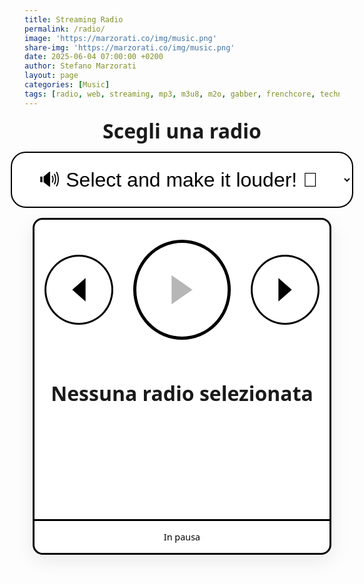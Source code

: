 ```yaml
---
title: Streaming Radio
permalink: /radio/
image: 'https://marzorati.co/img/music.png'
share-img: 'https://marzorati.co/img/music.png'
date: 2025-06-04 07:00:00 +0200
author: Stefano Marzorati
layout: page
categories: [Music]
tags: [radio, web, streaming, mp3, m3u8, m2o, gabber, frenchcore, techno, jazz, pop]
---
```

<style>
:root {
  --border: #000;
  --bg: #fff;
  --font: ui-sans-serif, system-ui, -apple-system, Segoe UI, Roboto, Helvetica, Arial;
}
.radio-wrapper {
  display: flex;
  flex-direction: column;
  align-items: center;
  font-family: var(--font);
  gap: 1rem;
  margin-bottom: 2rem;
  padding: 0 1rem;
}
label[for="radio-select"] {
  font: 700 2rem/1.1 var(--font);
  margin-top: .25rem;
  text-align: center;
}
#radio-select {
  font-size: 2rem;
  padding: .75em 1.2em;
  border: 2px solid #000;
  border-radius: .75em;
  background: var(--bg);
  min-width: 260px;
  max-width: min(90vw, 740px);
  text-align: center;
  outline: none;
}
.player-card {
  width: 100%;
  max-width: 1100px;
  border: 3px solid var(--border);
  border-radius: 1rem;
  background: #fff;
  box-shadow: 0 10px 30px rgba(0,0,0,.08);
  overflow: clip;
}
.player-top {
  display: flex;
  justify-content: center;
  align-items: center;
  gap: 2rem;
  padding: 2rem 1rem 1rem 1rem;
}
#play-pause {
  width: 10rem;
  height: 10rem;
  border: 5px solid var(--border);
  border-radius: 50%;
  background: #fff;
  cursor: pointer;
  transition: .2s;
  display: flex;
  justify-content: center;
  align-items: center;
}
#play-pause:hover:enabled { background: #f3f3f3; transform: translateY(-2px); }
#play-pause:active:enabled { transform: translateY(0); }
#play-pause .icon { width: 5rem; height: 5rem; }
.control-btn {
  width: 7rem;
  height: 7rem;
  border: 3px solid #000;
  border-radius: 50%;
  background: #fff;
  cursor: pointer;
  display: flex;
  justify-content: center;
  align-items: center;
  transition: .2s;
}
.control-btn:hover { background: #f3f3f3; transform: translateY(-1px); }
.control-btn .icon { width: 4rem; height: 4rem; }
.meta {
  text-align: center;
  margin-top: 3rem;
}
.meta .title {
  font-weight: 700;
  font-size: 2rem;
  white-space: nowrap; overflow: hidden; text-overflow: ellipsis;
}
.vis-wrap {
  width: 100%;
  background: #fff;
   /* border-top: 3px solid var(--border); <-- RIMOSSA */
  border-bottom: 3px solid var(--border);
  position: relative;
}
#visualizer {
  width: 100%;
  display: block;
  height: clamp(160px, 33vw, 180px);
}
.vis-overlay {
  position: absolute; inset: 0;
  pointer-events: none;
}
.footer-row {
  display: flex;
  align-items: center;
  justify-content: center;
  padding: 1rem;
}
.now {
  font-size: .9rem;
  color: #000;
}
</style>
<div class="radio-wrapper">
  <label for="radio-select">Scegli una radio</label>
  <select id="radio-select">
    <option value="" disabled selected>🔊 Select and make it louder! 👊</option>
    <option value="https://4c4b867c89244861ac216426883d1ad0.msvdn.net/radiom2o/radiom2o/play1.m3u8">M2O</option>
    <option value="https://22533.live.streamtheworld.com/TLPSTR13.mp3?dist=538_web">538 Top 50</option>
	<option value="https://regiocast.streamabc.net/regc-90s90stechno2195701-mp3-192-2408420">90s 90s Techno</option>
	<option value="https://techno-revival.stream.laut.fm/techno-revival?ref=web-app&start_time=1759669832984">Techno Revival</option>
	<option value="https://vdnvsxa1-4c4b867c89244861ac216426883d1ad0.msvdn.net/webradio/deejaytime/live.m3u8">Deejay Time</option>
	<option value="https://4c4b867c89244861ac216426883d1ad0.msvdn.net/radiodeejaybck/radiodeejaybck/play1.m3u8">Radio Deejay</option>
	<option value="https://stream.discoradio.radio/audio/disco.stream_aac64/chunklist.m3u8">Disco Radio</option>
	<option value="https://4c4b867c89244861ac216426883d1ad0.msvdn.net/radiodeejay30songs/radiodeejay30songs/play1.m3u8">30 Songs - Deejay</option>
    <option value="https://stream.technolovers.fm/gabber">Gabber</option>
	<option value="https://audio-edge-3mayu.fra.h.radiomast.io/0cef93cd-5974-43b1-868e-c739e81f4f2b">Happy Hardcore</option>
	<option value="https://listen5.myradio24.com/eugenijus">Truckers Rave Radio</option>
    <option value="https://a8.asurahosting.com:7890/radio.mp3">Frenchcore24FM</option>
    <option value="https://regiocast.streamabc.net/regc-80s80smweb2517500-mp3-192-1672667">80s 80s</option>
    <option value="https://altair.streamerr.co:8124/stream">Deep House FM</option>
	<option value="https://sh.onweb.gr:7115/;">Venus Radio</option>
    <option value="https://smoothjazz.cdnstream1.com/2585_128.mp3">Smooth Jazz</option>
    <option value="https://ilsole24ore-radio.akamaized.net/hls/live/2035301/radio24/playlist-48000.m3u8">Il Sole 24 ore</option>
  </select>
  <div class="player-card" id="player-card">
    <div class="player-top">
      <button id="prev" class="control-btn" aria-label="Previous">
        <svg class="icon" viewBox="0 0 48 48" fill="currentColor">
          <polygon points="32,10 16,24 32,38"/>
        </svg>
      </button>
      <button id="play-pause" aria-label="Play / Pause" disabled>
        <svg class="icon" viewBox="0 0 48 48" fill="currentColor">
          <polygon points="14,10 34,24 14,38"/>
        </svg>
      </button>
      <button id="next" class="control-btn" aria-label="Next">
        <svg class="icon" viewBox="0 0 48 48" fill="currentColor">
          <polygon points="16,10 32,24 16,38"/>
        </svg>
      </button>
    </div>
    <div class="meta">
      <div class="title" id="station-title">Nessuna radio selezionata</div>
    </div>
    <div class="vis-wrap">
      <canvas id="visualizer"></canvas>
      <div class="vis-overlay"></div>
    </div>
    <div class="footer-row">
      <span class="now" id="now">In pausa</span>
    </div>
  </div>
  <audio id="audio-player" preload="auto" crossorigin="anonymous"></audio>
</div>
<script src="https://cdn.jsdelivr.net/npm/hls.js@latest"></script>
<script>
(() => {
  const audio = document.getElementById('audio-player');
  const selector = document.getElementById('radio-select');
  const playBtn = document.getElementById('play-pause');
  const prevBtn = document.getElementById('prev');
  const nextBtn = document.getElementById('next');
  const titleEl = document.getElementById('station-title');
  const nowEl = document.getElementById('now');
  const canvas = document.getElementById('visualizer');
  const ctx = canvas.getContext('2d');
  let hls = null;
  let audioCtx = null;
  let analyser, source, dataArray;
  let isPlaying = false;
  const stations = Array.from(selector.options).map(o => ({url: o.value, name: o.text}));
  let currentIndex = -1;
  function resizeCanvas() { canvas.width = canvas.clientWidth; canvas.height = canvas.clientHeight; }
  window.addEventListener('resize', resizeCanvas);
  resizeCanvas();
  function setPlayIcon(playing) {
    playBtn.innerHTML = playing
      ? '<svg class="icon" viewBox="0 0 48 48"><rect x="12" y="8" width="8" height="32"/><rect x="28" y="8" width="8" height="32"/></svg>'
      : '<svg class="icon" viewBox="0 0 48 48"><polygon points="14,10 34,24 14,38"/></svg>';
  }
  function setupVisualizer() {
    if (audioCtx) return;
    audioCtx = new (window.AudioContext || window.webkitAudioContext)();
    source = audioCtx.createMediaElementSource(audio);
    analyser = audioCtx.createAnalyser();
    source.connect(analyser);
    analyser.connect(audioCtx.destination);
    analyser.fftSize = 256;
    dataArray = new Uint8Array(analyser.frequencyBinCount);
    // Gestione stato AudioContext
    audioCtx.onstatechange = () => {
      console.log('AudioContext state:', audioCtx.state);
      if ((audioCtx.state === 'suspended' || audioCtx.state === 'interrupted') && isPlaying) {
        audioCtx.resume().then(() => {
          console.log('AudioContext resumed');
        }).catch(err => console.error('Error resuming AudioContext:', err));
      }
    };
    draw();
  }
  function draw() {
    requestAnimationFrame(draw);
    if (!analyser) return;
    analyser.getByteFrequencyData(dataArray);
    ctx.fillStyle = '#fff';
    ctx.fillRect(0, 0, canvas.width, canvas.height);
    const barWidth = (canvas.width / dataArray.length) * 2.5;
    let x = 0;
    for (let i = 0; i < dataArray.length; i++) {
      const barHeight = dataArray[i] / 2;
      ctx.fillStyle = '#000';
      ctx.fillRect(x, canvas.height - barHeight, barWidth, barHeight);
      x += barWidth + 1;
    }
  }
  function loadStream(index) {
    if (index < 0 || index >= stations.length) return;
    currentIndex = index;
    const {url, name} = stations[index];
    if (hls) { hls.destroy(); hls = null; }
    audio.pause(); audio.src = '';
    setPlayIcon(false); playBtn.disabled = true;
    nowEl.textContent = 'Connessione…';
    titleEl.textContent = name;

    const play = () => {
      audio.play().then(() => {
        playBtn.disabled = false; setPlayIcon(true); isPlaying = true;
        nowEl.textContent = 'In riproduzione'; setupVisualizer();
      }).catch((err) => {
        console.log('Errore durante la riproduzione:', err);
        nowEl.textContent = 'Errore, ritento...';
        setTimeout(() => loadStream(currentIndex), 2000);
      });
    };

    if (/\.m3u8($|\?)/i.test(url) && window.Hls && Hls.isSupported()) {
      hls = new Hls({
        maxBufferLength: 60,
        maxMaxBufferLength: 120,
        maxBufferSize: 60 * 1000 * 1000,
      });
      hls.loadSource(url);
      hls.attachMedia(audio);
      hls.on(Hls.Events.MANIFEST_PARSED, play);
      hls.on(Hls.Events.ERROR, (event, data) => {
        if (data.fatal) {
          switch (data.type) {
            case Hls.ErrorTypes.NETWORK_ERROR:
              console.log('Errore di rete, tentativo di riconnessione...');
              hls.startLoad();
              break;
            case Hls.ErrorTypes.MEDIA_ERROR:
              console.log('Errore media, tentativo di recupero...');
              hls.recoverMediaError();
              break;
            default:
              console.log('Errore non recuperabile:', data);
              hls.destroy();
              loadStream(currentIndex);
              break;
          }
        }
      });
    } else {
      audio.src = url;
      play();
    }
  }
  selector.addEventListener('change', () => { const i = selector.selectedIndex; if (i > 0) loadStream(i); });
  playBtn.addEventListener('click', () => {
    if (!audio.src) return;
    if (audio.paused) { 
      audio.play().catch(err => console.error('Error on manual play:', err)); 
      setPlayIcon(true); 
      nowEl.textContent = 'In riproduzione'; 
    } else { 
      audio.pause(); 
    }
  });
  audio.addEventListener('pause', () => { setPlayIcon(false); nowEl.textContent = 'In pausa'; isPlaying = false; });
  audio.addEventListener('playing', () => { setPlayIcon(true); nowEl.textContent = 'In riproduzione'; isPlaying = true; });
  audio.addEventListener('error', () => {
    console.log('Errore audio, tentativo di riconnessione...');
    nowEl.textContent = 'Errore, riconnessione...';
    setTimeout(() => loadStream(currentIndex), 2000);
  });
  audio.addEventListener('play', () => {
    if (navigator.onLine) {
      nowEl.textContent = 'In riproduzione';
      setPlayIcon(true);
      isPlaying = true;
    } else {
      nowEl.textContent = 'Nessuna connessione';
      audio.pause();
      setPlayIcon(false);
    }
  });
  window.addEventListener('online', () => {
    if (audio.src && audio.paused && currentIndex >= 0) {
      nowEl.textContent = 'Riconnessione...';
      loadStream(currentIndex);
    }
  });
  window.addEventListener('offline', () => {
    nowEl.textContent = 'Offline, in attesa di connessione...';
  });
  // Gestione visibilità per resume su mobile
  document.addEventListener('visibilitychange', () => {
    if (document.visibilityState === 'visible' && !audio.paused && currentIndex >= 0) {
      nowEl.textContent = 'Ripresa...';
      audio.play().catch(err => {
        console.error('Error resuming audio on visibility change:', err);
        nowEl.textContent = 'Tocca Play per riprendere';
      });
      if (audioCtx && (audioCtx.state === 'suspended' || audioCtx.state === 'interrupted')) {
        audioCtx.resume().then(() => {
          console.log('AudioContext resumed on visibility change');
        }).catch(err => console.error('Error resuming AudioContext:', err));
      }
    }
  });
  prevBtn.addEventListener('click', () => { if (currentIndex > 1) loadStream(currentIndex - 1); });
  nextBtn.addEventListener('click', () => { if (currentIndex < stations.length - 1) loadStream(currentIndex + 1); });
})();
</script>